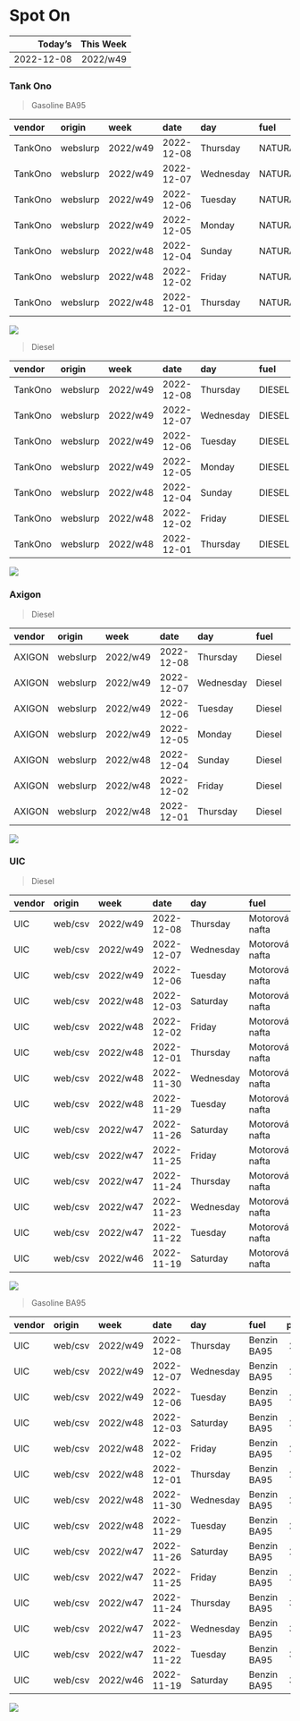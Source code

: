 Spot On
================

|    Today’s | This Week |
|-----------:|----------:|
| 2022-12-08 |  2022/w49 |

### Tank Ono

> Gasoline BA95

| vendor  | origin   | week     | date       | day       | fuel      | price | PriceVAT |
|:--------|:---------|:---------|:-----------|:----------|:----------|------:|---------:|
| TankOno | webslurp | 2022/w49 | 2022-12-08 | Thursday  | NATURAL95 | 28.84 |     34.9 |
| TankOno | webslurp | 2022/w49 | 2022-12-07 | Wednesday | NATURAL95 | 29.67 |     35.9 |
| TankOno | webslurp | 2022/w49 | 2022-12-06 | Tuesday   | NATURAL95 | 29.67 |     35.9 |
| TankOno | webslurp | 2022/w49 | 2022-12-05 | Monday    | NATURAL95 | 29.67 |     35.9 |
| TankOno | webslurp | 2022/w48 | 2022-12-04 | Sunday    | NATURAL95 | 29.67 |     35.9 |
| TankOno | webslurp | 2022/w48 | 2022-12-02 | Friday    | NATURAL95 | 29.67 |     35.9 |
| TankOno | webslurp | 2022/w48 | 2022-12-01 | Thursday  | NATURAL95 | 29.67 |     35.9 |

<img src="SpotOn_files/figure-gfm/tono-ba95-1.png" style="display: block; margin: auto auto auto 0;" />

> Diesel

| vendor  | origin   | week     | date       | day       | fuel   | price | PriceVAT |
|:--------|:---------|:---------|:-----------|:----------|:-------|------:|---------:|
| TankOno | webslurp | 2022/w49 | 2022-12-08 | Thursday  | DIESEL | 30.50 |     36.9 |
| TankOno | webslurp | 2022/w49 | 2022-12-07 | Wednesday | DIESEL | 31.32 |     37.9 |
| TankOno | webslurp | 2022/w49 | 2022-12-06 | Tuesday   | DIESEL | 31.32 |     37.9 |
| TankOno | webslurp | 2022/w49 | 2022-12-05 | Monday    | DIESEL | 31.32 |     37.9 |
| TankOno | webslurp | 2022/w48 | 2022-12-04 | Sunday    | DIESEL | 31.32 |     37.9 |
| TankOno | webslurp | 2022/w48 | 2022-12-02 | Friday    | DIESEL | 31.32 |     37.9 |
| TankOno | webslurp | 2022/w48 | 2022-12-01 | Thursday  | DIESEL | 31.32 |     37.9 |

<img src="SpotOn_files/figure-gfm/tono-diesel-1.png" style="display: block; margin: auto auto auto 0;" />

### Axigon

> Diesel

| vendor | origin   | week     | date       | day       | fuel   | price | PriceVAT |
|:-------|:---------|:---------|:-----------|:----------|:-------|------:|---------:|
| AXIGON | webslurp | 2022/w49 | 2022-12-08 | Thursday  | Diesel |  31.6 |     38.3 |
| AXIGON | webslurp | 2022/w49 | 2022-12-07 | Wednesday | Diesel |  32.1 |     38.8 |
| AXIGON | webslurp | 2022/w49 | 2022-12-06 | Tuesday   | Diesel |  32.1 |     38.8 |
| AXIGON | webslurp | 2022/w49 | 2022-12-05 | Monday    | Diesel |  32.6 |     39.5 |
| AXIGON | webslurp | 2022/w48 | 2022-12-04 | Sunday    | Diesel |  32.6 |     39.5 |
| AXIGON | webslurp | 2022/w48 | 2022-12-02 | Friday    | Diesel |  32.6 |     39.5 |
| AXIGON | webslurp | 2022/w48 | 2022-12-01 | Thursday  | Diesel |  32.6 |     39.5 |

<img src="SpotOn_files/figure-gfm/axigon-diesel-1.png" style="display: block; margin: auto auto auto 0;" />

### UIC

> Diesel

| vendor | origin  | week     | date       | day       | fuel           | price | priceVAT |
|:-------|:--------|:---------|:-----------|:----------|:---------------|------:|---------:|
| UIC    | web/csv | 2022/w49 | 2022-12-08 | Thursday  | Motorová nafta |  28.5 |     34.5 |
| UIC    | web/csv | 2022/w49 | 2022-12-07 | Wednesday | Motorová nafta |  29.2 |     35.3 |
| UIC    | web/csv | 2022/w49 | 2022-12-06 | Tuesday   | Motorová nafta |  30.0 |     36.3 |
| UIC    | web/csv | 2022/w48 | 2022-12-03 | Saturday  | Motorová nafta |  30.3 |     36.7 |
| UIC    | web/csv | 2022/w48 | 2022-12-02 | Friday    | Motorová nafta |  30.6 |     37.0 |
| UIC    | web/csv | 2022/w48 | 2022-12-01 | Thursday  | Motorová nafta |  30.7 |     37.1 |
| UIC    | web/csv | 2022/w48 | 2022-11-30 | Wednesday | Motorová nafta |  30.4 |     36.8 |
| UIC    | web/csv | 2022/w48 | 2022-11-29 | Tuesday   | Motorová nafta |  30.5 |     36.9 |
| UIC    | web/csv | 2022/w47 | 2022-11-26 | Saturday  | Motorová nafta |  30.8 |     37.3 |
| UIC    | web/csv | 2022/w47 | 2022-11-25 | Friday    | Motorová nafta |  31.0 |     37.5 |
| UIC    | web/csv | 2022/w47 | 2022-11-24 | Thursday  | Motorová nafta |  31.2 |     37.8 |
| UIC    | web/csv | 2022/w47 | 2022-11-23 | Wednesday | Motorová nafta |  31.4 |     38.0 |
| UIC    | web/csv | 2022/w47 | 2022-11-22 | Tuesday   | Motorová nafta |  31.4 |     38.0 |
| UIC    | web/csv | 2022/w46 | 2022-11-19 | Saturday  | Motorová nafta |  31.4 |     38.0 |

<img src="SpotOn_files/figure-gfm/uic-diesel-1.png" style="display: block; margin: auto auto auto 0;" />

> Gasoline BA95

| vendor | origin  | week     | date       | day       | fuel        | price | priceVAT |
|:-------|:--------|:---------|:-----------|:----------|:------------|------:|---------:|
| UIC    | web/csv | 2022/w49 | 2022-12-08 | Thursday  | Benzin BA95 |  27.8 |     33.6 |
| UIC    | web/csv | 2022/w49 | 2022-12-07 | Wednesday | Benzin BA95 |  28.4 |     34.4 |
| UIC    | web/csv | 2022/w49 | 2022-12-06 | Tuesday   | Benzin BA95 |  28.8 |     34.8 |
| UIC    | web/csv | 2022/w48 | 2022-12-03 | Saturday  | Benzin BA95 |  29.1 |     35.2 |
| UIC    | web/csv | 2022/w48 | 2022-12-02 | Friday    | Benzin BA95 |  29.2 |     35.3 |
| UIC    | web/csv | 2022/w48 | 2022-12-01 | Thursday  | Benzin BA95 |  29.4 |     35.6 |
| UIC    | web/csv | 2022/w48 | 2022-11-30 | Wednesday | Benzin BA95 |  29.0 |     35.1 |
| UIC    | web/csv | 2022/w48 | 2022-11-29 | Tuesday   | Benzin BA95 |  29.2 |     35.3 |
| UIC    | web/csv | 2022/w47 | 2022-11-26 | Saturday  | Benzin BA95 |  29.5 |     35.7 |
| UIC    | web/csv | 2022/w47 | 2022-11-25 | Friday    | Benzin BA95 |  29.8 |     36.1 |
| UIC    | web/csv | 2022/w47 | 2022-11-24 | Thursday  | Benzin BA95 |  30.0 |     36.3 |
| UIC    | web/csv | 2022/w47 | 2022-11-23 | Wednesday | Benzin BA95 |  30.2 |     36.5 |
| UIC    | web/csv | 2022/w47 | 2022-11-22 | Tuesday   | Benzin BA95 |  30.4 |     36.8 |
| UIC    | web/csv | 2022/w46 | 2022-11-19 | Saturday  | Benzin BA95 |  30.3 |     36.7 |

<img src="SpotOn_files/figure-gfm/uic-ba95-1.png" style="display: block; margin: auto auto auto 0;" />
